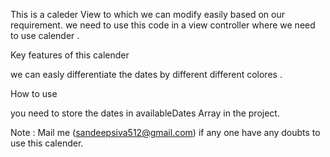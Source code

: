 
This  is a caleder View to which we can modify easily based on our requirement. we need to use this code in a view controller where we need to use calender . 



Key features of this calender 

we can  easly differentiate the dates by different different colores .



How to use 

you need to store the dates in availableDates  Array in the project.









Note : Mail me (sandeepsiva512@gmail.com) if  any one have any doubts to use this calender.

